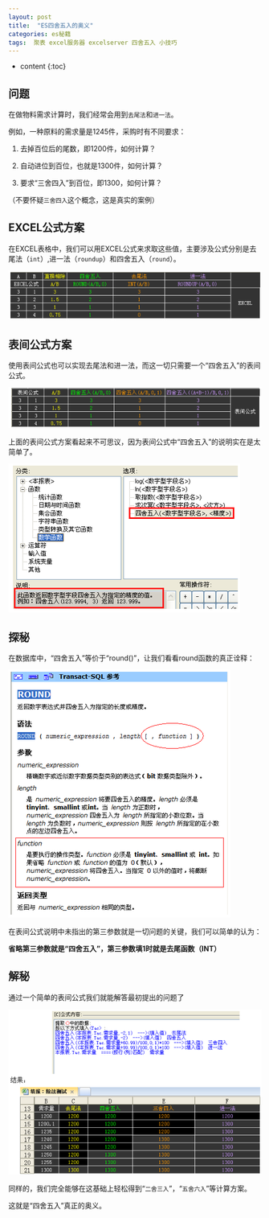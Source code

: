 ```yaml
---
layout: post
title:  "ES四舍五入的奥义"
categories: es秘籍
tags:  聚表 excel服务器 excelserver 四舍五入 小技巧 
---
```


* content
{:toc}

## 问题
在做物料需求计算时，我们经常会用到`去尾法`和`进一法`。

例如，一种原料的需求量是1245件，采购时有不同要求：

1. 去掉百位后的尾数，即1200件，如何计算？

2. 自动进位到百位，也就是1300件，如何计算？

3. 要求“三舍四入”到百位，即1300，如何计算？

（不要怀疑`三舍四入`这个概念，这是真实的案例）

## EXCEL公式方案

在EXCEL表格中，我们可以用EXCEL公式来求取这些值，主要涉及公式分别是去尾法（`int`）,进一法（`roundup`）和四舍五入（`round`）。

![](/img/ess1-1.jpg)

## 表间公式方案

使用表间公式也可以实现去尾法和进一法，而这一切只需要一个“四舍五入”的表间公式。

![](/img/ess1-2.jpg)

上面的表间公式方案看起来不可思议，因为表间公式中“四舍五入”的说明实在是太简单了。

![](/img/ess1-3.jpg)

## 探秘

在数据库中，“四舍五入”等价于“round()”，让我们看看round函数的真正诠释：

![](/img/ess1-4.jpg)

在表间公式说明中未指出的第三参数就是一切问题的关键，我们可以简单的认为：

**省略第三参数就是“四舍五入”，第三参数填1时就是去尾函数（INT）**

## 解秘

通过一个简单的表间公式我们就能解答最初提出的问题了

![](/img/ess1-5.jpg) 

同样的，我们完全能够在这基础上轻松得到“`二舍三入`”，“`五舍六入`”等计算方案。

这就是“四舍五入”真正的奥义。